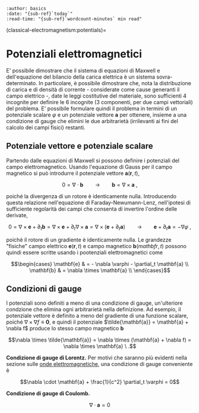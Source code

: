 ```{article-info}
:author: basics
:date: "{sub-ref}`today`"
:read-time: "{sub-ref}`wordcount-minutes` min read"
```

(classical-electromagnetism:potentials)=
# Potenziali elettromagnetici

E' possibile dimostrare che il sistema di equazioni di Maxwell e dell'equazione del bilancio della carica elettrica è un sistema sovra-determinato.
In particolare, è possibile dimostrare che, nota la distribuzione di carica e di densità di corrente - considerate come cause generanti il campo elettrico -, date le leggi costitutive del materiale, sono sufficienti 4 incognite per definire le 6 incognite (3 componenti, per due campi vettoriali) del problema.
E' possibile formulare quindi il problema in termini di un potenziale scalare $\varphi$ e un potenziale vettore $\mathbf{a}$ per ottenere, insieme a una condizione di gauge che elimini le due arbitrarietà (irrilevanti ai fini del calcolo dei campi fisici) restanti.

## Potenziale vettore e potenziale scalare

Partendo dalle equazioni di Maxwell si possono definire i potenziali del campo elettromagnetico. Usando l'equazione di Gauss per il campo magnetico si può introdurre il potenziale vettore $\mathbf{a}(\mathbf{r},t)$,

$$0 = \nabla \cdot \mathbf{b} \qquad \rightarrow \qquad \mathbf{b} = \nabla \times \mathbf{a} \ ,$$

poiché la divergenza di un rotore è identicamente nulla. Introducendo questa relazione nell'equazione di Faraday-Newumann-Lenz, nell'ipotesi di sufficiente regolarità dei campi che consenta di invertire l'ordine delle derivate,

$$0 = \nabla \times \mathbf{e} + \partial_t \mathbf{b} = \nabla \times \mathbf{e} +  \partial_t \nabla \times \mathbf{a} = \nabla \times (\mathbf{e} + \partial_t \mathbf{a}) \qquad \rightarrow \qquad \mathbf{e} + \partial_t \mathbf{a} = - \nabla \varphi \ ,$$

poichè il rotore di un gradiente è identicamente nulla. Le grandezze "fisiche" campo elettrico $\mathbf{e}(\mathbf{r},t)$ e campo magnetico $\mathbf{b}(mathbf{r},t)$ possono quindi essere scritte usando i pootenziali elettromagnetici come

$$\begin{cases}
 \mathbf{e} & = - \nabla \varphi - \partial_t \mathbf{a} \\
 \mathbf{b} & = \nabla \times \mathbf{a} \\
\end{cases}$$

## Condizioni di gauge

I potenziali sono definiti a meno di una condizione di gauge, un'ulteriore condzione che elimina ogni arbitrarietà nella definizione.
Ad esempio, il potenziale vettore è definito a meno del gradiente di una funzione scalare, poiché $\nabla \times \nabla f \equiv \mathbf{0}$, e quindi il potenziale $\tilde{\mathbf{a}} = \mathbf{a} + \nabla f$ produce lo stesso campo magnetico $\mathbf{b}$

$$\nabla \times \tilde{\mathbf{a}} = \nabla \times (\mathbf{a} + \nabla f) = \nabla \times \mathbf{a} \ .$$

**Condizione di gauge di Lorentz.** Per motivi che saranno più evidenti nella sezione sulle [onde elettromagnetiche](classical-electromagnetism:waves), una condizione di gauge conveniente è

$$\nabla \cdot \mathbf{a} + \frac{1}{c^2} \partial_t \varphi = 0$$

**Condizione di gauge di Coulomb.**

$$\nabla \cdot \mathbf{a} = 0$$




